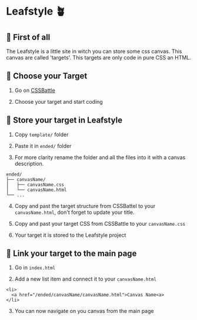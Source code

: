 # Leafstyle 🪴

## 🤔 First of all

The Leafstyle is a little site in witch you can store some css canvas. This canvas are called 'targets'. This targets are only code in pure CSS an HTML.

## 🎲 Choose your Target

1. Go on [CSSBattle](https://cssbattle.dev/)

2. Choose your target and start coding

## 💾 Store your target in Leafstyle

1. Copy `template/` folder

2. Paste it in `ended/` folder

3. For more clarity rename the folder and all the files into it with a canvas description.

```
ended/
├── canvasName/
⎪   ├── canvasName.css
⎪   └── canvasName.html
└── ...
```

4. Copy and past the target structure from CSSBattel to your `canvasName.html`, don't forget to update your title.

5. Copy and past your target CSS from CSSBattle to your `canvasName.css`

6. Your target it is stored to the Leafstyle project

## 🔗 Link your target to the main page

1. Go in `index.html`

2. Add a new list item and connect it to your `canvasName.html`

```
<li>
  <a href="/ended/canvasName/canvasName.html">Canvas Name<a>
</li>
```

3. You can now navigate on you canvas from the main page
